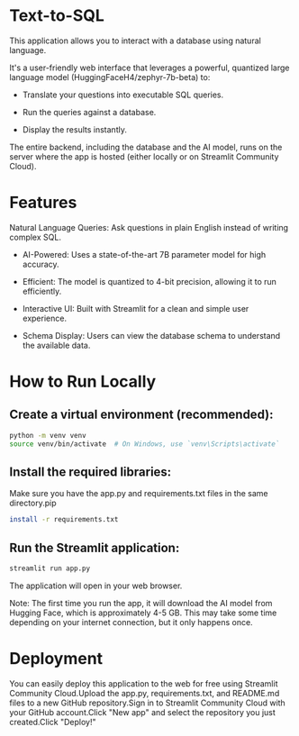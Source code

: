 # Text-to-SQL

This application allows you to interact with a database using natural language.

It's a user-friendly web interface that leverages a powerful, quantized large language model (HuggingFaceH4/zephyr-7b-beta) to:

- Translate your questions into executable SQL queries.

- Run the queries against a database.

- Display the results instantly.

The entire backend, including the database and the AI model, runs on the server where the app is hosted (either locally or on Streamlit Community Cloud).


# Features


Natural Language Queries: Ask questions in plain English instead of writing complex SQL.

- AI-Powered: Uses a state-of-the-art 7B parameter model for high accuracy.

- Efficient: The model is quantized to 4-bit precision, allowing it to run efficiently.

- Interactive UI: Built with Streamlit for a clean and simple user experience.

- Schema Display: Users can view the database schema to understand the available data.


# How to Run Locally
## Create a virtual environment (recommended):
```bash 
python -m venv venv
source venv/bin/activate  # On Windows, use `venv\Scripts\activate`
```

## Install the required libraries:
Make sure you have the app.py and requirements.txt files in the same directory.pip 
```bash
install -r requirements.txt
```

## Run the Streamlit application:
```bash
streamlit run app.py
```
The application will open in your web browser.

Note: The first time you run the app, it will download the AI model from Hugging Face, which is approximately 4-5 GB. This may take some time depending on your internet connection, but it only happens once.


# Deployment

You can easily deploy this application to the web for free using Streamlit Community Cloud.Upload the app.py, requirements.txt, and README.md files to a new GitHub repository.Sign in to Streamlit Community Cloud with your GitHub account.Click "New app" and select the repository you just created.Click "Deploy!"